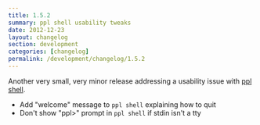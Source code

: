 ```yaml
---
title: 1.5.2
summary: ppl shell usability tweaks
date: 2012-12-23
layout: changelog
section: development
categories: [changelog]
permalink: /development/changelog/1.5.2
---
```


Another very small, very minor release addressing a usability issue with [ppl
shell](/documentation/commands/shell).

* Add "welcome" message to `ppl shell` explaining how to quit
* Don't show "ppl>" prompt in `ppl shell` if stdin isn't a tty

